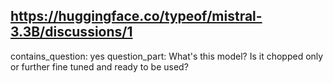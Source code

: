 ## https://huggingface.co/typeof/mistral-3.3B/discussions/1

contains_question: yes
question_part: What's this model? Is it chopped only or further fine tuned and ready to be used?